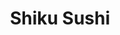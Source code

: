 ---
layout: place
title: "Shiku Sushi"
permalink: /washington/seattle/shiku-sushi.html
stateAbbr: WA
stateName: Washington
cityName: Seattle
seo:
  name: "Shiku Sushi"
  type: Restaurant
  links: https://shikusushi.com/?utm_source=google
description: "Shiku Sushi serves delicious sushi in Seattle, Washington. Try fresh Japanese dishes for a great dining experience. "
place_id: ChIJW02WUcYVkFQRmqe50d7Uajg
photos:
  - name: >-
      places/ChIJW02WUcYVkFQRmqe50d7Uajg/photos/AeeoHcKHZ03ozzmnSdqM3xOMIC-LKWYRGWZFBPXXgcVge6ZwgTCDpIbro_n-aF4vpXBXxizxj-OaLfpR6aF4s7H6BTVfEcridDJg5B5ajb6mBsN_g1asUi2m6-3cNGe8rK35gJ4r0pCVgfWwLx7zNrnkqkftYNDvxG76dkJDz1svNCG4g6YeAf9NABNQjDiuUdlUx1Xx-QY3KSx-7ktQSq39MZtD75c-xu75_ZWvg_RgKumLJga1SRtCjhoptdGgMifwfNxdUMPIl8Dutr5uhXuGgNz5XKT__q7XjjLdXMcULAZM7w
    widthPx: 1640
    heightPx: 1640
    authorAttributions:
      - displayName: Shiku Sushi
        uri: https://maps.google.com/maps/contrib/106326335959274544285
        photoUri: >-
          https://lh3.googleusercontent.com/a-/ALV-UjWgt8LVmkMuf7rbem4ggS6m-YnRTm5B_wTq6-kAk8T0_Minjn6k=s100-p-k-no-mo
    flagContentUri: >-
      https://www.google.com/local/imagery/report/?cb_client=maps_api_places.places_api&image_key=!1e10!2sAF1QipNy_4on_sP42w5z01sjEckBKXjbJr7CLeLZH-Sb&hl=en-US
    googleMapsUri: >-
      https://www.google.com/maps/place//data=!3m4!1e2!3m2!1sAF1QipNy_4on_sP42w5z01sjEckBKXjbJr7CLeLZH-Sb!2e10!4m2!3m1!1s0x549015c651964d5b:0x386ad4ded1b9a79a
  - name: >-
      places/ChIJW02WUcYVkFQRmqe50d7Uajg/photos/AeeoHcLoarMBeLrk_CYq74W2EMe1C6dLp7iONqOJWpS0VxGD3Hfc3XC0t4w6M5v4-fyJ4QKH6DXSFVm5OBUU1_BMN1Y-DnsHPREOT_-1aowCJy1AMcfKOPwn4N1ruq1hWZkVw5YkihX0ArpiwMHDIZizsWIHJ0vaMVAmlK7EVAT6d5He3x4lsQjRUMaQVIDOZip8xgVBO6QLQIhJEaJOa8Yecxf9PgwhW-O3q3K6S-kGxhwFvy2J-ox01hDRsMaKjYbiEn4NCwL298LdAPRjwaQAxuXF7J0m5epptiiAUW0RXyuZ1w
    widthPx: 1360
    heightPx: 907
    authorAttributions:
      - displayName: Shiku Sushi
        uri: https://maps.google.com/maps/contrib/106326335959274544285
        photoUri: >-
          https://lh3.googleusercontent.com/a-/ALV-UjWgt8LVmkMuf7rbem4ggS6m-YnRTm5B_wTq6-kAk8T0_Minjn6k=s100-p-k-no-mo
    flagContentUri: >-
      https://www.google.com/local/imagery/report/?cb_client=maps_api_places.places_api&image_key=!1e10!2sAF1QipMw4SrgB0YZrFq0FU031gkE9rvyFFSQPAzTef7_&hl=en-US
    googleMapsUri: >-
      https://www.google.com/maps/place//data=!3m4!1e2!3m2!1sAF1QipMw4SrgB0YZrFq0FU031gkE9rvyFFSQPAzTef7_!2e10!4m2!3m1!1s0x549015c651964d5b:0x386ad4ded1b9a79a
  - name: >-
      places/ChIJW02WUcYVkFQRmqe50d7Uajg/photos/AeeoHcJJ0Wdm6z9oYHHpWB-1FpNF_5gBVkt9NGVPnDOPsoewRXMK4DBwMxq-7R5Y5dbE0cS9o6kNLqmevRNH5QM-BwPRa9OFwwu3EkZgQIV_7C1Ztl10TKpmFsTGOTgJq93d-_3_ARPW1Pwa4zudb11x4O273kFTMzxe5nf8d0_qyYJJjgtPMNzij_vMg-eJgZvG0cyLhd0EeEeiNBZHdGMNOJmiJVEioDp_XtoD4fq-48or7j3Tl3dbZkozVJ-cSktcBt2EIrMfl2O18Ml85UcuYAOikrfi72gj3gw1_97DVCazvw
    widthPx: 829
    heightPx: 823
    authorAttributions:
      - displayName: Shiku Sushi
        uri: https://maps.google.com/maps/contrib/106326335959274544285
        photoUri: >-
          https://lh3.googleusercontent.com/a-/ALV-UjWgt8LVmkMuf7rbem4ggS6m-YnRTm5B_wTq6-kAk8T0_Minjn6k=s100-p-k-no-mo
    flagContentUri: >-
      https://www.google.com/local/imagery/report/?cb_client=maps_api_places.places_api&image_key=!1e10!2sAF1QipPye9OGG0CMXEkARN1z4z-bg6kWdh4_a-1wBw2Q&hl=en-US
    googleMapsUri: >-
      https://www.google.com/maps/place//data=!3m4!1e2!3m2!1sAF1QipPye9OGG0CMXEkARN1z4z-bg6kWdh4_a-1wBw2Q!2e10!4m2!3m1!1s0x549015c651964d5b:0x386ad4ded1b9a79a
  - name: >-
      places/ChIJW02WUcYVkFQRmqe50d7Uajg/photos/AeeoHcLb337jstEYzbBAX4WhDyQuk565QJZdqF9PMz4qIRBmfkBsGofcjYWqqmE34xLpdyGelQ5LKsd2FCXUZKpicrHPOmaY7TKX2BcD4PL9-mlzzIr262U9aU7BO8pTZp7zntGJuimWusI7rQh0zxgvIoi7pQWa9s1950CqjZe1f1nTqnM5LNFQNOhtRlv5mlwfwIWk6tnuF8-LRDYqFBZ8Lu90vH3czc7Y5WweRETUdG9jHsKbkVCSRiCsOyhi-SF2obx2790keIgNVW99W8ezNc4zeP055Oonq6toYwdiGfdjGQ
    widthPx: 692
    heightPx: 864
    authorAttributions:
      - displayName: Shiku Sushi
        uri: https://maps.google.com/maps/contrib/106326335959274544285
        photoUri: >-
          https://lh3.googleusercontent.com/a-/ALV-UjWgt8LVmkMuf7rbem4ggS6m-YnRTm5B_wTq6-kAk8T0_Minjn6k=s100-p-k-no-mo
    flagContentUri: >-
      https://www.google.com/local/imagery/report/?cb_client=maps_api_places.places_api&image_key=!1e10!2sAF1QipPNvOTZ-NH1op6suStCw5NqO4WCxIh0tD8wTQfn&hl=en-US
    googleMapsUri: >-
      https://www.google.com/maps/place//data=!3m4!1e2!3m2!1sAF1QipPNvOTZ-NH1op6suStCw5NqO4WCxIh0tD8wTQfn!2e10!4m2!3m1!1s0x549015c651964d5b:0x386ad4ded1b9a79a
  - name: >-
      places/ChIJW02WUcYVkFQRmqe50d7Uajg/photos/AeeoHcLznyiHg6-SBgBS3ZHct3Cyk0Em1u6zEDcAIdiG8OC_S6DcytacVMTRsUeiMBVuXsurjJSB5ztHuD82yQJxv70gAqdMngkf3dyOYEtBXqXcKmxTWjvomp6ZWtqV4umh1J2xOrUPknCHgZfaW2kOqXc96iSAJuToR-z6sHL2985VbtuJKhfIjWPsw43hhXCjB6l1yFvA51ZSs4ip1Qs9NlzhKuVj-j9vsNeDuRvxK9WuMWMkxZT-MuZ_2JsKomgR_8nZTNgbk6hi42HGNZJzXf8LY5ciZCUqEoJwyfTFpWJBFw
    widthPx: 586
    heightPx: 391
    authorAttributions:
      - displayName: Shiku Sushi
        uri: https://maps.google.com/maps/contrib/106326335959274544285
        photoUri: >-
          https://lh3.googleusercontent.com/a-/ALV-UjWgt8LVmkMuf7rbem4ggS6m-YnRTm5B_wTq6-kAk8T0_Minjn6k=s100-p-k-no-mo
    flagContentUri: >-
      https://www.google.com/local/imagery/report/?cb_client=maps_api_places.places_api&image_key=!1e10!2sAF1QipPlcVDrOGsuDVJuku2ZjH2493M9ZM3zoE8CdIeE&hl=en-US
    googleMapsUri: >-
      https://www.google.com/maps/place//data=!3m4!1e2!3m2!1sAF1QipPlcVDrOGsuDVJuku2ZjH2493M9ZM3zoE8CdIeE!2e10!4m2!3m1!1s0x549015c651964d5b:0x386ad4ded1b9a79a
  - name: >-
      places/ChIJW02WUcYVkFQRmqe50d7Uajg/photos/AeeoHcK991ADmeDZ9j1RkyiuHkmZwHmQSoYtO35MET_Qc6ulszzKgteSxoTtpZbzhIB6pHn7UCvadptkB3nOs9--qZ6LPZdLiZE2_iO8jZAr1Nrl06tG59N1VS_816qRgi_-LSgxvvnxcAanPTELrRrBuwtX-ijHdTD4SNarx4iFEQdHOmVIph0jFnoCTwENQ65PyD1NrOnWY2mCp66WTG5EWkTZJ9sLPL7z1v_Dec_kMhROqWRJQF4QkvdKTQ2Q6SmiYTPF9p3zUWZ3I_IEHno4WIyHtKoBVcz1ieGMT5XzdzhNzA
    widthPx: 3024
    heightPx: 4032
    authorAttributions:
      - displayName: Shiku Sushi
        uri: https://maps.google.com/maps/contrib/106326335959274544285
        photoUri: >-
          https://lh3.googleusercontent.com/a-/ALV-UjWgt8LVmkMuf7rbem4ggS6m-YnRTm5B_wTq6-kAk8T0_Minjn6k=s100-p-k-no-mo
    flagContentUri: >-
      https://www.google.com/local/imagery/report/?cb_client=maps_api_places.places_api&image_key=!1e10!2sAF1QipNB5Mw8Ytp1OCIRtjqXYvevodRv07nLxk-n2BZB&hl=en-US
    googleMapsUri: >-
      https://www.google.com/maps/place//data=!3m4!1e2!3m2!1sAF1QipNB5Mw8Ytp1OCIRtjqXYvevodRv07nLxk-n2BZB!2e10!4m2!3m1!1s0x549015c651964d5b:0x386ad4ded1b9a79a
  - name: >-
      places/ChIJW02WUcYVkFQRmqe50d7Uajg/photos/AeeoHcJ-SoDOyThSxR-FaJcYTetPKU_PYLEwpXMyQwYUOdLf4EKDeYAQWLJ1b65760P1sqlhv0Gw5AQdYGp97wZ1gj8Z29tgTp5nyVK9nBl-Zi9kZke3ag4DOqpUeCrM3ar9DV5npY-oPGlgYBXZybJwGDdcbeSwGldSzwzPv4c-gnCdKXThnsMrTbVmNKrn9eLqi-Rh88F0qRtvDUauAgLiCYwgvC54EGYw-8WpozcZjsiuG49r72Abxx6FEFJva9ESRxqZNvIy1Ry4pe3uvprLxlZqXOIg1dvHcq-MOUNLiHDA9g
    widthPx: 823
    heightPx: 821
    authorAttributions:
      - displayName: Shiku Sushi
        uri: https://maps.google.com/maps/contrib/106326335959274544285
        photoUri: >-
          https://lh3.googleusercontent.com/a-/ALV-UjWgt8LVmkMuf7rbem4ggS6m-YnRTm5B_wTq6-kAk8T0_Minjn6k=s100-p-k-no-mo
    flagContentUri: >-
      https://www.google.com/local/imagery/report/?cb_client=maps_api_places.places_api&image_key=!1e10!2sAF1QipNSU8IZyfESMls3cNW_q_qszxbDuTP0FBWhzVfQ&hl=en-US
    googleMapsUri: >-
      https://www.google.com/maps/place//data=!3m4!1e2!3m2!1sAF1QipNSU8IZyfESMls3cNW_q_qszxbDuTP0FBWhzVfQ!2e10!4m2!3m1!1s0x549015c651964d5b:0x386ad4ded1b9a79a
  - name: >-
      places/ChIJW02WUcYVkFQRmqe50d7Uajg/photos/AeeoHcJfMrkpJ4lfJhl5DQmkBq5WIzIfe4FkxtmqWx8-rSx9ezGSt1x0YUAVX0BulBBOdG2AqnpLxQvfWiAqxtGip7HEPlRipXm_HkoJBmf5xnh48-r7MRP3brbj0HX69gCgFEUpF1Th9Qf5cvLCNB2nTF-ccUBPcVkQcqK626_T4KFD85MtU-Wn91IOeGY72Y1v64mByjOTtztKSB-3mqHLaui9hQBud3SEWfDeVG_Nu8-DY7uFsKnn6inRATAwl-9GDzAbY_mvSGxCfH12SuzgyjO9IIrf7BwbL6g-U1op3WInbqQ5n7rvAuq9OJF25rxcFrlULNbE54NK2-_5Kp-CSHNRxvCuBRbZ2U3A5uf5aXJNufWl6kxLUB14voGteo5In8V6Fal_WFmaKxqVVSRibs1ohgeKnrnG4b1nrt0oY0w
    widthPx: 4032
    heightPx: 3024
    authorAttributions:
      - displayName: __
        uri: https://maps.google.com/maps/contrib/100584301031568188407
        photoUri: >-
          https://lh3.googleusercontent.com/a-/ALV-UjURtewwsqVG5PO3uKPn3OOA0FnfaP0WZtSfpikwyWKQHm8YamdS=s100-p-k-no-mo
    flagContentUri: >-
      https://www.google.com/local/imagery/report/?cb_client=maps_api_places.places_api&image_key=!1e10!2sCIHM0ogKEICAgID5srmKXQ&hl=en-US
    googleMapsUri: >-
      https://www.google.com/maps/place//data=!3m4!1e2!3m2!1sCIHM0ogKEICAgID5srmKXQ!2e10!4m2!3m1!1s0x549015c651964d5b:0x386ad4ded1b9a79a
  - name: >-
      places/ChIJW02WUcYVkFQRmqe50d7Uajg/photos/AeeoHcIKd81AZGpykD6upPBt6MfiX38oOlizusGeS6P2anqEV4_jWUkCXDJKk4V2TUtcsNYpVPxSN3OtX8wFfhyRfGysx_C1jBLC0Xi7ofQUTyW_bB3DAnXf5XmMpG1RX-h244wwtGZ7p0iafM18bgytLuggZpxSoKo4e-nR0E8xgScRwXeqKflkWZoBTpPPZoowKUsLES9fm2mUMMm10XqBvlH_dBtJVOzour7VdGDAQLBNfPQVbJmmOsklv1WG48tNheIu0MBt0bRktoEJrVnWDgmnPDiPaKXZde7IYO52xbpNTA
    widthPx: 1800
    heightPx: 1200
    authorAttributions:
      - displayName: Shiku Sushi
        uri: https://maps.google.com/maps/contrib/106326335959274544285
        photoUri: >-
          https://lh3.googleusercontent.com/a-/ALV-UjWgt8LVmkMuf7rbem4ggS6m-YnRTm5B_wTq6-kAk8T0_Minjn6k=s100-p-k-no-mo
    flagContentUri: >-
      https://www.google.com/local/imagery/report/?cb_client=maps_api_places.places_api&image_key=!1e10!2sAF1QipMw90P1kcYjIRiJDU1Oy6slw299PAthimXamIdE&hl=en-US
    googleMapsUri: >-
      https://www.google.com/maps/place//data=!3m4!1e2!3m2!1sAF1QipMw90P1kcYjIRiJDU1Oy6slw299PAthimXamIdE!2e10!4m2!3m1!1s0x549015c651964d5b:0x386ad4ded1b9a79a
  - name: >-
      places/ChIJW02WUcYVkFQRmqe50d7Uajg/photos/AeeoHcLkG2fa_PDh-dV_HyUQHGsbnHNyLgcZvQVaxnNsqHCeRL4Db-0y9-1_-04NS12Vuad0hsTbRNgiIv0R_7gLjrPqz0njuFpuzaquVg8kov7oCtubFHJGJ3UE_S5GSHlZ0Ax38h3ycHJgDLQwLGiWSl98IysCb9ZAqjJ7DGAXtZZoa1vnDaWx5NfSB57vI9ZX0dJXBmtnsYrITHqYhz8jk5wV41HIutkD5mKHPBYQ8lL3qvpsO3WXbSeZHuMtmdoDwAYhQN2mXRUPQ92bMkfEXpfZ_I52dJOF-2TPJHUs5pubUQ
    widthPx: 869
    heightPx: 868
    authorAttributions:
      - displayName: Shiku Sushi
        uri: https://maps.google.com/maps/contrib/106326335959274544285
        photoUri: >-
          https://lh3.googleusercontent.com/a-/ALV-UjWgt8LVmkMuf7rbem4ggS6m-YnRTm5B_wTq6-kAk8T0_Minjn6k=s100-p-k-no-mo
    flagContentUri: >-
      https://www.google.com/local/imagery/report/?cb_client=maps_api_places.places_api&image_key=!1e10!2sAF1QipNDHBSeIFlqhahdEVNc8e6hsLjGY82POpv67UzB&hl=en-US
    googleMapsUri: >-
      https://www.google.com/maps/place//data=!3m4!1e2!3m2!1sAF1QipNDHBSeIFlqhahdEVNc8e6hsLjGY82POpv67UzB!2e10!4m2!3m1!1s0x549015c651964d5b:0x386ad4ded1b9a79a
address: 5310 Ballard Ave NW, Seattle, WA 98107, USA
street: 5310 Ballard Ave NW
city: Seattle
state: WA
zip: '98107'
country: USA
neighborhood: Adams
latitude: '47.666788'
longitude: '-122.383345'
accessibility_options:
  wheelchairAccessibleEntrance: true
  wheelchairAccessibleRestroom: true
  wheelchairAccessibleSeating: true
business_status: OPERATIONAL
name: Shiku Sushi
google_maps_links:
  directionsUri: >-
    https://www.google.com/maps/dir//''/data=!4m7!4m6!1m1!4e2!1m2!1m1!1s0x549015c651964d5b:0x386ad4ded1b9a79a!3e0
  placeUri: https://maps.google.com/?cid=4065295667121727386
  writeAReviewUri: >-
    https://www.google.com/maps/place//data=!4m3!3m2!1s0x549015c651964d5b:0x386ad4ded1b9a79a!12e1
  reviewsUri: >-
    https://www.google.com/maps/place//data=!4m4!3m3!1s0x549015c651964d5b:0x386ad4ded1b9a79a!9m1!1b1
  photosUri: >-
    https://www.google.com/maps/place//data=!4m3!3m2!1s0x549015c651964d5b:0x386ad4ded1b9a79a!10e5
primary_type: Sushi Restaurant
opening_hours:
  regular: null
  current: null
secondary_opening_hours:
  regular:
    weekdayDescriptions: null
    type: null
  current:
    weekdayDescriptions: null
    type: null
phone: (206) 588-2151
price_level: PRICE_LEVEL_MODERATE
price_range: $20 &ndash; $30
rating: '4.3'
rating_count: 583
website: https://shikusushi.com/?utm_source=google
reviews: null
parking_options: null
payment_options: null
allow_dogs: null
curbside_pickup: null
delivery: null
dine_in: null
good_for_children: null
good_for_groups: null
good_for_sports: null
live_music: null
menu_for_children: null
outdoor_seating: null
reservable: null
restroom: null
serves_beer: null
serves_breakfast: null
serves_brunch: null
serves_cocktails: null
serves_coffee: null
serves_dinner: null
serves_dessert: null
serves_lunch: null
serves_vegetarian_food: null
serves_wine: null
takeout: null
summary: null

---